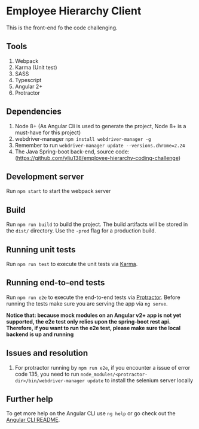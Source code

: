 # Employee Hierarchy Client

This is the front-end fo the code challenging.

## Tools
1. Webpack
2. Karma (Unit test)
3. SASS
4. Typescript
5. Angular 2+
6. Protractor

## Dependencies
1. Node 8+ (As Angular Cli is used to generate the project, Node 8+ is a must-have for this project)
2. webdriver-manager `npm install webdriver-manager -g`
3. Remember to run `webdriver-manager update --versions.chrome=2.24`
4. The Java Spring-boot back-end, source code: (https://github.com/yliu138/employee-hierarchy-coding-challenge)

## Development server
Run `npm start` to start the webpack server

## Build

Run `npm run build` to build the project. The build artifacts will be stored in the `dist/` directory. Use the `-prod` flag for a production build.

## Running unit tests

Run `npm run test` to execute the unit tests via [Karma](https://karma-runner.github.io).

## Running end-to-end tests

Run `npm run e2e` to execute the end-to-end tests via [Protractor](http://www.protractortest.org/).
Before running the tests make sure you are serving the app via `ng serve`.

<strong>Notice that: because mock modules on an Angular v2+ app is not yet supported, the e2e test only relies upon the spring-boot rest api. Therefore, if you want to run the e2e test, please make sure the local backend is up and running</strong>

## Issues and resolution
1. For protractor running by `npm run e2e`, if you encounter a issue of error code 135, you need to run `node_modules/<protractor-dir>/bin/webdriver-manager update` to install the selenium server locally

## Further help

To get more help on the Angular CLI use `ng help` or go check out the [Angular CLI README](https://github.com/angular/angular-cli/blob/master/README.md).
